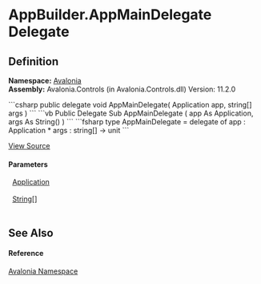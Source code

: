 # AppBuilder.AppMainDelegate Delegate




## Definition
**Namespace:** <a href="N_Avalonia">Avalonia</a>  
**Assembly:** Avalonia.Controls (in Avalonia.Controls.dll) Version: 11.2.0

<Tabs groupId="api-code-preview">
<TabItem value="csharp" label="C#">
```csharp
public delegate void AppMainDelegate(
	Application app,
	string[] args
)
```
</TabItem>
<TabItem value="vb" label="VB">
```vb
Public Delegate Sub AppMainDelegate ( 
	app As Application,
	args As String()
)
```
</TabItem>
<TabItem value="fsharp" label="F#">
```fsharp
type AppMainDelegate = 
    delegate of 
        app : Application * 
        args : string[] -> unit
```
</TabItem>
</Tabs>



<a href="https://github.com/AvaloniaUI/Avalonia/tree/master/src/Avalonia.Controls/AppBuilder.cs" title="View the source code">View Source</a>



#### Parameters
<dl><dt>  <a href="T_Avalonia_Application">Application</a></dt><dd> </dd><dt>  <a href="https://learn.microsoft.com/dotnet/api/system.string" target="_blank" rel="noopener noreferrer">String</a>[]</dt><dd> </dd></dl>

## See Also


#### Reference
<a href="N_Avalonia">Avalonia Namespace</a>  
